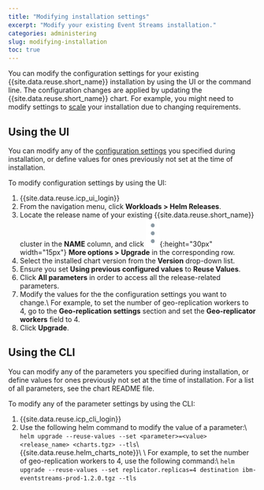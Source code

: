 ```yaml
---
title: "Modifying installation settings"
excerpt: "Modify your existing Event Streams installation."
categories: administering
slug: modifying-installation
toc: true
---
```


You can modify the configuration settings for your existing {{site.data.reuse.short_name}} installation by using the UI or the command line. The configuration changes are applied by updating the {{site.data.reuse.short_name}} chart. For example, you might need to modify settings to [scale](../scaling/) your installation due to changing requirements.

## Using the UI

You can modify any of the [configuration settings](../../installing/configuring/#configuration-reference) you specified during installation, or define values for ones previously not set at the time of installation.

To modify configuration settings by using the UI:
1. {{site.data.reuse.icp_ui_login}}
2. From the navigation menu, click **Workloads > Helm Releases**.
3. Locate the release name of your existing {{site.data.reuse.short_name}} cluster in the **NAME** column, and click ![More options icon](../../images/more_options.png "Three vertical dots for the more options icon at end of each row."){:height="30px" width="15px"} **More options > Upgrade** in the corresponding row.
4. Select the installed chart version from the **Version** drop-down list.
5. Ensure you set **Using previous configured values** to **Reuse Values**.
6. Click **All parameters** in order to access all the release-related parameters.
7. Modify the values for the the configuration settings you want to change.\\
   For example, to set the number of geo-replication workers to 4, go to the **Geo-replication settings** section and set the **Geo-replicator workers** field to 4.
8. Click **Upgrade**.

## Using the CLI

You can modify any of the parameters you specified during installation, or define values for ones previously not set at the time of installation. For a list of all parameters, see the chart README file.

To modify any of the parameter settings by using the CLI:
1. {{site.data.reuse.icp_cli_login}}
2. Use the following helm command to modify the value of a parameter:\\
   `helm upgrade --reuse-values --set <parameter>=<value> <release_name> <charts.tgz> --tls`\\
   {{site.data.reuse.helm_charts_note}}\\
   \\
   For example, to set the number of geo-replication workers to 4, use the following command:\\
   `helm upgrade --reuse-values --set replicator.replicas=4 destination ibm-eventstreams-prod-1.2.0.tgz --tls`
